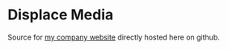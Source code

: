 # Displace Media

Source for [my company website](http://www.displacemedia.com) directly hosted here on github.
